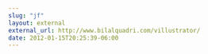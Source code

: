 ```yaml
---
slug: "jf"
layout: external
external_url: http://www.bilalquadri.com/villustrator/
date: 2012-01-15T20:25:39-06:00
---
```

